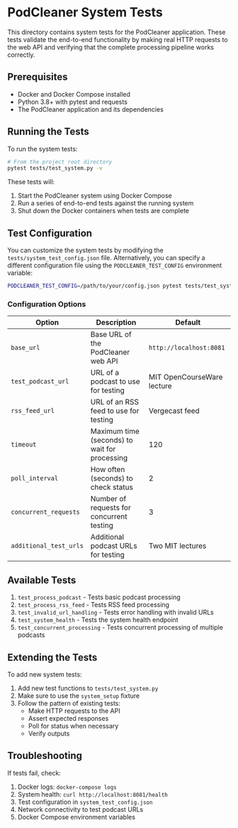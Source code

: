 # PodCleaner System Tests

This directory contains system tests for the PodCleaner application. These tests validate the end-to-end functionality by making real HTTP requests to the web API and verifying that the complete processing pipeline works correctly.

## Prerequisites

- Docker and Docker Compose installed
- Python 3.8+ with pytest and requests
- The PodCleaner application and its dependencies

## Running the Tests

To run the system tests:

```bash
# From the project root directory
pytest tests/test_system.py -v
```

These tests will:
1. Start the PodCleaner system using Docker Compose
2. Run a series of end-to-end tests against the running system
3. Shut down the Docker containers when tests are complete

## Test Configuration

You can customize the system tests by modifying the `tests/system_test_config.json` file. Alternatively, you can specify a different configuration file using the `PODCLEANER_TEST_CONFIG` environment variable:

```bash
PODCLEANER_TEST_CONFIG=/path/to/your/config.json pytest tests/test_system.py -v
```

### Configuration Options

| Option | Description | Default |
|--------|-------------|---------|
| `base_url` | Base URL of the PodCleaner web API | `http://localhost:8081` |
| `test_podcast_url` | URL of a podcast to use for testing | MIT OpenCourseWare lecture |
| `rss_feed_url` | URL of an RSS feed to use for testing | Vergecast feed |
| `timeout` | Maximum time (seconds) to wait for processing | 120 |
| `poll_interval` | How often (seconds) to check status | 2 |
| `concurrent_requests` | Number of requests for concurrent testing | 3 |
| `additional_test_urls` | Additional podcast URLs for testing | Two MIT lectures |

## Available Tests

1. `test_process_podcast` - Tests basic podcast processing
2. `test_process_rss_feed` - Tests RSS feed processing
3. `test_invalid_url_handling` - Tests error handling with invalid URLs
4. `test_system_health` - Tests the system health endpoint
5. `test_concurrent_processing` - Tests concurrent processing of multiple podcasts

## Extending the Tests

To add new system tests:

1. Add new test functions to `tests/test_system.py`
2. Make sure to use the `system_setup` fixture
3. Follow the pattern of existing tests:
   - Make HTTP requests to the API
   - Assert expected responses
   - Poll for status when necessary
   - Verify outputs

## Troubleshooting

If tests fail, check:
1. Docker logs: `docker-compose logs`
2. System health: `curl http://localhost:8081/health`
3. Test configuration in `system_test_config.json`
4. Network connectivity to test podcast URLs
5. Docker Compose environment variables 
